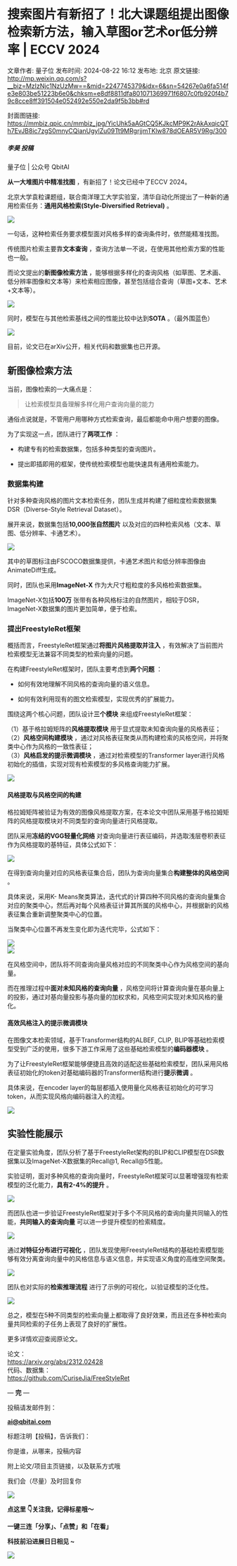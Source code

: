 # 搜索图片有新招了！北大课题组提出图像检索新方法，输入草图or艺术or低分辨率 | ECCV 2024

文章作者: 量子位
发布时间: 2024-08-22 16:12
发布地: 北京
原文链接: http://mp.weixin.qq.com/s?__biz=MzIzNjc1NzUzMw==&mid=2247745379&idx=6&sn=54267e0a6fa514fe3e803be51223b6e0&chksm=e8df8811dfa801071369971f6807c0fb920f4b79c8cce8ff391504e052492e550e2da9f5b3bb#rd

封面图链接: https://mmbiz.qpic.cn/mmbiz_jpg/YicUhk5aAGtCQ5KJkcMP9K2rAkAxqicQTh7EvJB8ic7zgS0mnyCQianUgylZu09Tt9MRgrjjmTKlw878dOEAR5V9Rg/300

##### 李昊 投稿  
量子位 | 公众号 QbitAI

**从一大堆图片中精准找图** ，有新招了！论文已经中了ECCV 2024。

北京大学袁粒课题组，联合南洋理工大学实验室，清华自动化所提出了一种新的通用检索任务：**通用风格检索(Style-Diversified
Retrieval)** 。

![](https://mmbiz.qpic.cn/mmbiz_png/YicUhk5aAGtCQ5KJkcMP9K2rAkAxqicQThicfoib9JnCR5CrQhyytPGhyExHLXjDO0O855UoCxXPIzUG8a8preiavxw/640?wx_fmt=png&from=appmsg)

一句话，这种检索任务要求模型面对风格多样的查询条件时，依然能精准找图。

传统图片检索主要靠**文本查询** ，查询方法单一不说，在使用其他检索方案的性能也一般。

而论文提出的**新图像检索方法**
，能够根据多样化的查询风格（如草图、艺术画、低分辨率图像和文本等）来检索相应图像，甚至包括组合查询（草图+文本、艺术+文本等）。

![](https://mmbiz.qpic.cn/mmbiz_png/YicUhk5aAGtCQ5KJkcMP9K2rAkAxqicQTh254tF2Cz64S6HvibeBoZ62W60aQGnhic4pTHcIg4EIEXpRVBuMnMgoJg/640?wx_fmt=png&from=appmsg)

同时，模型在与其他检索基线之间的性能比较中达到**SOTA** 。（最外围蓝色）

![](https://mmbiz.qpic.cn/mmbiz_png/YicUhk5aAGtCQ5KJkcMP9K2rAkAxqicQTh3cluS4muMJeEXBibIeHVnPVovvSSgmGt3DovcaZ7yNvjBQSNwejKJfw/640?wx_fmt=png&from=appmsg)

目前，论文已在arXiv公开，相关代码和数据集也已开源。

## 新图像检索方法

当前，图像检索的一大痛点是：

> 让检索模型具备理解多样化用户查询向量的能力

通俗点说就是，不管用户用哪种方式检索查询，最后都能命中用户想要的图像。

为了实现这一点，团队进行了**两项工作** ：

  * 构建专有的检索数据集，包括多种类型的查询图片。

  * 提出即插即用的框架，使传统检索模型也能快速具有通用检索能力。  

### 数据集构建

针对多种查询风格的图片文本检索任务，团队生成并构建了细粒度检索数据集DSR（Diverse-Style Retrieval Dataset）。

展开来说，数据集包括**10,000张自然图片** 以及对应的四种检索风格（文本、草图、低分辨率、卡通艺术）。

![](https://mmbiz.qpic.cn/mmbiz_png/YicUhk5aAGtCQ5KJkcMP9K2rAkAxqicQTh5LSibglnibxUcyn3voQ70T45iaZRlFPfNBicZ4UnFXVSur5liaHX8qYxCYg/640?wx_fmt=png&from=appmsg)

其中的草图标注由FSCOCO数据集提供，卡通艺术图片和低分辨率图像由AnimateDiff生成。

同时，团队也采用**ImageNet-X** 作为大尺寸粗粒度的多风格检索数据集。

ImageNet-X包括**100万** 张带有各种风格标注的自然图片，相较于DSR，ImageNet-X数据集的图片更加简单，便于检索。

### 提出FreestyleRet框架

概括而言，FreestyleRet框架通过**将图片风格提取并注入** ，有效解决了当前图片检索模型无法兼容不同类型的检索向量的问题。

在构建FreestyleRet框架时，团队主要考虑到**两个问题** ：

  * 如何有效地理解不同风格的查询向量的语义信息。

  * 如何有效利用现有的图文检索模型，实现优秀的扩展能力。

围绕这两个核心问题，团队设计**三个模块** 来组成FreestyleRet框架：

（1）基于格拉姆矩阵的**风格提取模块** 用于显式提取未知查询向量的风格表征；  
（2）**风格空间构建模块** ，通过对风格表征聚类从而构建检索的风格空间，并将聚类中心作为风格的一致性表征；  
（3）**风格启发的提示微调模块** ，通过对检索模型的Transformer layer进行风格初始化的插值，实现对现有检索模型的多风格查询能力扩展。

![](https://mmbiz.qpic.cn/mmbiz_png/YicUhk5aAGtCQ5KJkcMP9K2rAkAxqicQThCu7gmT3m3jMfIZJnLGfIz0J3sNg40VRr4GwpPR2d3DL0sAxup9ibKDg/640?wx_fmt=png&from=appmsg)

#### 风格提取与风格空间的构建

格拉姆矩阵被验证为有效的图像风格提取方案，在本论文中团队采用基于格拉姆矩阵的风格提取模块对不同类型的查询向量进行风格提取。

团队采用**冻结的VGG轻量化网络** 对查询向量进行表征编码，并选取浅层卷积表征作为风格提取的基特征，具体公式如下：

![](https://mmbiz.qpic.cn/mmbiz_png/YicUhk5aAGtCQ5KJkcMP9K2rAkAxqicQThZCtGBMiaU8IXa69d776d9VqBYsVjCjuB8Oc60vs5DUCaFKsnu4iawGRw/640?wx_fmt=png&from=appmsg)

在得到查询向量对应的风格表征集合后，团队为查询向量集合**构建整体的风格空间** 。

具体来说，采用K-
Means聚类算法，迭代式的计算四种不同风格的查询向量集合对应的聚类中心，然后再对每个风格表征计算其所属的风格中心，并根据新的风格表征集合重新调整聚类中心的位置。

当聚类中心位置不再发生变化即为迭代完毕，公式如下：

![](https://mmbiz.qpic.cn/mmbiz_png/YicUhk5aAGtCQ5KJkcMP9K2rAkAxqicQThb28LugCEpiaOaqCxgRB78icgDBjVUWZR1cHbr82zpnV5W5liatXWudkzg/640?wx_fmt=png&from=appmsg)  
![](https://mmbiz.qpic.cn/mmbiz_png/YicUhk5aAGtCQ5KJkcMP9K2rAkAxqicQThgEicbr9yFsTXUog71mmdXYKD3f1oLQrSqlk9Y70q2PdXKrropBTnqLA/640?wx_fmt=png&from=appmsg)

在风格空间中，团队将不同查询向量风格对应的不同聚类中心作为风格空间的基向量。

而在推理过程中**面对未知风格的查询向量** ，风格空间将计算查询向量在基向量上的投影，通过对基向量投影与基向量的加权求和，风格空间实现对未知风格的量化。

#### 高效风格注入的提示微调模块

在图像文本检索领域，基于Transformer结构的ALBEF, CLIP,
BLIP等基础检索模型受到广泛的使用，很多下游工作采用了这些基础检索模型的**编码器模块** 。

为了让FreestyleRet框架能够便捷且高效的适配这些基础检索模型，团队采用风格表征初始化的token对基础编码器的Transformer结构进行**提示微调**
。

具体来说，在encoder layer的每层都插入使用量化风格表征初始化的可学习token，从而实现风格向编码器注入的流程。

![](https://mmbiz.qpic.cn/mmbiz_png/YicUhk5aAGtCQ5KJkcMP9K2rAkAxqicQThMyVdKZsf2C34vDEfbGCkeKD27vk1tVzQzXz1ECGqbYug9icU6NM5jEw/640?wx_fmt=png&from=appmsg)

## 实验性能展示

在定量实验角度，团队分析了基于FreestyleRet架构的BLIP和CLIP模型在DSR数据集以及ImageNet-X数据集的Recall@1,
Recall@5性能。

实验证明，面对多种风格的查询向量时，FreestyleRet框架可以显著增强现有检索模型的泛化能力，**具有2-4%的提升** 。

![](https://mmbiz.qpic.cn/mmbiz_png/YicUhk5aAGtCQ5KJkcMP9K2rAkAxqicQThdOmQaNKLNWynQ3rg8cEvBJ0lRCdcGPlLF8c2WsQdeexrC319JbjVCQ/640?wx_fmt=png&from=appmsg)

而团队也进一步验证FreestyleRet框架对于多个不同风格的查询向量共同输入的性能，**共同输入的查询向量** 可以进一步提升模型的检索精度。

![](https://mmbiz.qpic.cn/mmbiz_png/YicUhk5aAGtCQ5KJkcMP9K2rAkAxqicQThtxe5J0ia6n0ObMP1tOswH8PtxJ7C0IpQcPq69IvicTia0kmmMuD4MqZ9w/640?wx_fmt=png&from=appmsg)

通过**对特征分布进行可视化**
，团队发现使用FreestyleRet结构的基础检索模型能够有效分离查询向量中的风格信息与语义信息，并实现语义角度的高维空间聚类。

![](https://mmbiz.qpic.cn/mmbiz_png/YicUhk5aAGtCQ5KJkcMP9K2rAkAxqicQTh9ZzBHrl746EzCPVygwqyzLz8GneS1FKC2WMlE2w2GEV1U9Miaz6Ow7w/640?wx_fmt=png&from=appmsg)

团队也对实际的**检索推理流程** 进行了示例的可视化，以验证模型的泛化性。

![](https://mmbiz.qpic.cn/mmbiz_png/YicUhk5aAGtCQ5KJkcMP9K2rAkAxqicQThdnCyq87abG9aN6Xvmfae2g8ibkibmnsKkDWh0rwqbNHznN6Anviauyapg/640?wx_fmt=png&from=appmsg)

总之，模型在5种不同类型的检索向量上都取得了良好效果，而且还在多种检索向量共同检索的子任务上表现了良好的扩展性。

更多详情欢迎查阅原论文。

论文：  
https://arxiv.org/abs/2312.02428  
代码、数据集：  
https://github.com/CuriseJia/FreeStyleRet

— **完** —

  

投稿请发邮件到：

**ai@qbitai.com**

标题注明【投稿】，告诉我们：

你是谁，从哪来，投稿内容‍

附上论文/项目主页链接，以及联系方式哦

我们会（尽量）及时回复你

![](https://mmbiz.qpic.cn/mmbiz_gif/YicUhk5aAGtC5nGy7YMGhQ0ZJeyibWyL0KVCtiaLEPMyd4Bszuo0bFIOxZOvdmqdxnOosYXyu5aI7MXpyUrUWfz6g/640?wx_fmt=gif&tp=webp&wxfrom=5&wx_lazy=1)

  

**点这里 👇关注我，记得标星哦～**

**一键三连「分享」、「点赞」和「在看」**

**科技前沿进展日日相见 ~**

![](https://mmbiz.qpic.cn/mmbiz_svg/g9RQicMD01M0tYoRQT2cMQRmPS5ZDyrrfzeksiay90KaDzlGBH61icqHxmgFKfvfXtVuwTHV740CDLAaXU1LIfZyoJEpYKcRIiaE/640?wx_fmt=svg&tp=webp&wxfrom=5&wx_lazy=1&wx_co=1)

